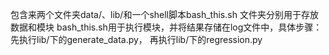 包含来两个文件夹data/、lib/和一个shell脚本bash_this.sh
文件夹分别用于存放数据和模块
bash_this.sh用于执行模块，并将结果存储在log文件中，具体步骤：
先执行lib/下的generate_data.py，
再执行lib/下的regression.py
